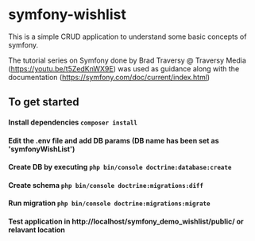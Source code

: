 # symfony-wishlist
This is a simple CRUD application to understand some basic concepts of symfony.

The tutorial series on Symfony done by Brad Traversy @ Traversy Media (https://youtu.be/t5ZedKnWX9E) was used as guidance along with the documentation (https://symfony.com/doc/current/index.html)

## To get started

#### Install dependencies `composer install`

#### Edit the .env file and add DB params (DB name has been set as 'symfonyWishList')

#### Create DB by executing `php bin/console doctrine:database:create`

#### Create schema `php bin/console doctrine:migrations:diff`

#### Run migration `php bin/console doctrine:migrations:migrate`

#### Test application in http://localhost/symfony_demo_wishlist/public/ or relavant location
